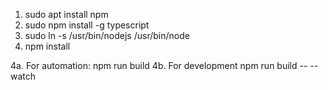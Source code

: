 1. sudo apt install npm
2. sudo npm install -g typescript
3. sudo ln -s /usr/bin/nodejs /usr/bin/node
3. npm install

4a. For automation: npm run build
4b. For development npm run build -- --watch